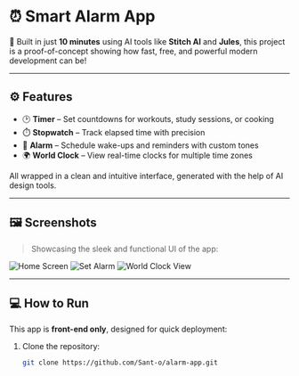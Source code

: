 # ⏰ Smart Alarm App

🚀 Built in just **10 minutes** using AI tools like **Stitch AI** and **Jules**, this project is a proof-of-concept showing how fast, free, and powerful modern development can be!

---

## ⚙️ Features

- 🕑 **Timer** – Set countdowns for workouts, study sessions, or cooking
- ⏱️ **Stopwatch** – Track elapsed time with precision
- 🔔 **Alarm** – Schedule wake-ups and reminders with custom tones
- 🌍 **World Clock** – View real-time clocks for multiple time zones

All wrapped in a clean and intuitive interface, generated with the help of AI design tools.

---

## 🖼️ Screenshots

> Showcasing the sleek and functional UI of the app:

![Home Screen]([images/home-ui.png](https://github.com/Sant-o/alarm-app/blob/main/images))
![Set Alarm](images/set-alarm.png)
![World Clock View](images/world-clock.png)

>

---

## 💻 How to Run

This app is **front-end only**, designed for quick deployment:

1. Clone the repository:
   ```bash
   git clone https://github.com/Sant-o/alarm-app.git
